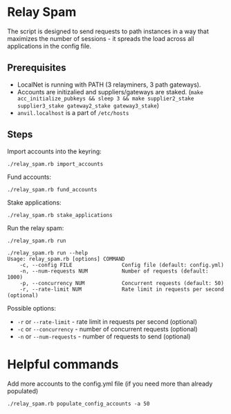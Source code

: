 # Relay Spam

The script is designed to send requests to path instances in a way that maximizes the number of sessions - it spreads the load across all applications in the config file.

## Prerequisites

- LocalNet is running with PATH (3 relayminers, 3 path gateways).
- Accounts are initizalied and suppliers/gateways are staked. (`make acc_initialize_pubkeys && sleep 3 && make supplier2_stake supplier3_stake gateway2_stake gateway3_stake`)
- `anvil.localhost` is a part of `/etc/hosts` 

## Steps

Import accounts into the keyring:

```
./relay_spam.rb import_accounts
```

Fund accounts:  
```
./relay_spam.rb fund_accounts
```

Stake applications:
```
./relay_spam.rb stake_applications
```

Run the relay spam:
```
./relay_spam.rb run
```

```
./relay_spam.rb run --help
Usage: relay_spam.rb [options] COMMAND
    -c, --config FILE                Config file (default: config.yml)
    -n, --num-requests NUM           Number of requests (default: 1000)
    -p, --concurrency NUM            Concurrent requests (default: 50)
    -r, --rate-limit NUM             Rate limit in requests per second (optional)
```

Possible options:

- `-r` or `--rate-limit` - rate limit in requests per second (optional)
- `-c` or `--concurrency` - number of concurrent requests (optional)
- `-n` or `--num-requests` - number of requests to send (optional)


# Helpful commands
Add more accounts to the config.yml file (if you need more than already populated)
```
./relay_spam.rb populate_config_accounts -a 50
```